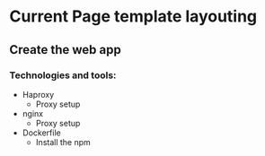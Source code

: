 # Current Page template layouting
## Create the web app
### Technologies and tools:

- Haproxy
  - Proxy setup
- nginx
  - Proxy setup
- Dockerfile 
  - Install the npm 

